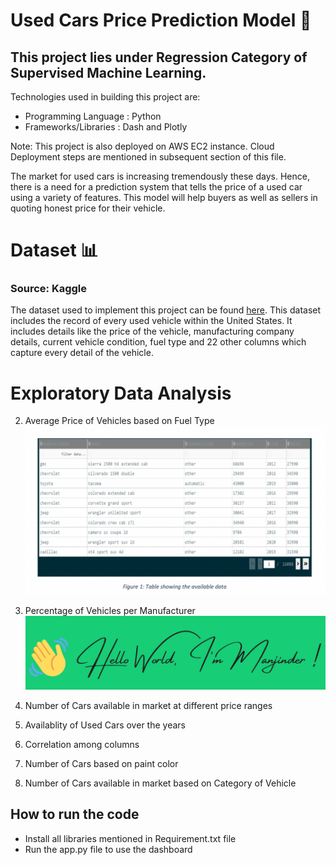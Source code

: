 # Used Cars Price Prediction Model 🚗

## This project lies under Regression Category of Supervised Machine Learning. 
Technologies used in building this project are:
- Programming Language : Python
- Frameworks/Libraries : Dash and Plotly

Note: This project is also deployed on AWS EC2 instance. Cloud Deployment steps are mentioned in subsequent section of this file.

The market for used cars is increasing tremendously these days. Hence, there is a need for a prediction system that tells the price of a used car using a variety of features. This model will help buyers as well as sellers in quoting honest price for their vehicle.

# Dataset 📊
### Source: Kaggle

The dataset used to implement this project can be found [here](https://www.kaggle.com/austinreese/craigslist-carstrucks-data).
This dataset includes the record of every used vehicle within the United States. It includes details like the price of the vehicle, manufacturing company details, current vehicle condition, fuel type and 22 other columns which capture every detail of the vehicle.

# Exploratory Data Analysis
2. Average Price of Vehicles based on Fuel Type
![image](https://github.com/ManjinderSingh3/Used-Cars-Price-Evaluation-Model/blob/master/results/1.png)

3. Percentage of Vehicles per Manufacturer
![image](https://github.com/ManjinderSingh3/ManjinderSingh3/blob/main/my-intro.png?raw=true)

4. Number of Cars available in market at different price ranges

5. Availablity of Used Cars over the years
6. Correlation among columns 
7. Number of Cars based on paint color
8. Number of Cars available in market based on Category of Vehicle

## How to run the code
* Install all libraries mentioned in Requirement.txt file
* Run the app.py file to use the dashboard

